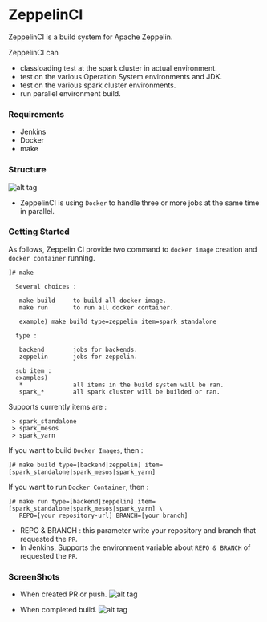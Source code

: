 # ZeppelinCI

ZeppelinCI is a build system for Apache Zeppelin.

ZeppelinCI can 
* classloading test at the spark cluster in actual environment.
* test on the various Operation System environments and JDK.
* test on the various spark cluster environments.
* run parallel environment build.


### Requirements
* Jenkins
* Docker
* make


### Structure
![alt tag](https://cloud.githubusercontent.com/assets/3348133/11333590/2b1d8506-9212-11e5-84a7-7e2a052d0bd3.png)
* ZeppelinCI is using `Docker` to handle three or more jobs at the same time in parallel.


### Getting Started
As follows, Zeppelin CI provide two command to `docker image` creation and `docker container` running.
```
]# make

  Several choices : 

   make build     to build all docker image.
   make run       to run all docker container.

   example) make build type=zeppelin item=spark_standalone 

  type : 

   backend        jobs for backends.
   zeppelin       jobs for zeppelin.

  sub item : 
  examples) 
   *              all items in the build system will be ran.
   spark_*        all spark cluster will be builded or ran.
```

Supports currently items are :
```
 > spark_standalone
 > spark_mesos
 > spark_yarn
```

If you want to build `Docker Images`, then :
```
]# make build type=[backend|zeppelin] item=[spark_standalone|spark_mesos|spark_yarn]
```

If you want to run `Docker Container`, then :
```
]# make run type=[backend|zeppelin] item=[spark_standalone|spark_mesos|spark_yarn] \
   REPO=[your repository-url] BRANCH=[your branch]
```
* REPO & BRANCH : this parameter write your repository and branch that requested the `PR`.
* In Jenkins, Supports the environment variable about `REPO & BRANCH` of requested the `PR`.


### ScreenShots
* When created PR or push.
![alt tag](https://cloud.githubusercontent.com/assets/8110426/11338319/bc717494-9236-11e5-876d-b219248c1f1f.png)

* When completed build.
![alt tag](https://cloud.githubusercontent.com/assets/8110426/11338683/dccfcefa-9238-11e5-9477-387fbcf0e184.png)
